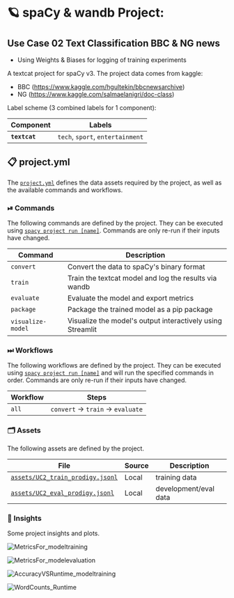 <!-- SPACY PROJECT: AUTO-GENERATED DOCS START (do not remove) -->

# 🪐 spaCy & wandb Project: 
## Use Case 02 Text Classification BBC & NG news
+ Using Weights & Biases for logging of training experiments

A textcat project for spaCy v3. The project data comes from kaggle: 
+ BBC (https://www.kaggle.com/hgultekin/bbcnewsarchive)
+ NG (https://www.kaggle.com/salmaelanigri/doc-class)


Label scheme (3 combined labels for 1 component):

| Component | Labels |
| --- | --- |
| **`textcat`** | `tech`, `sport`, `entertainment` |


## 📋 project.yml

The [`project.yml`](project.yml) defines the data assets required by the
project, as well as the available commands and workflows.

### ⏯ Commands

The following commands are defined by the project. They
can be executed using [`spacy project run [name]`](https://spacy.io/api/cli#project-run).
Commands are only re-run if their inputs have changed.

| Command | Description |
| --- | --- |
| `convert` | Convert the data to spaCy's binary format |
| `train` | Train the textcat model and log the results via wandb |
| `evaluate` | Evaluate the model and export metrics |
| `package` | Package the trained model as a pip package |
| `visualize-model` | Visualize the model's output interactively using Streamlit |

### ⏭ Workflows

The following workflows are defined by the project. They
can be executed using [`spacy project run [name]`](https://spacy.io/api/cli#project-run)
and will run the specified commands in order. Commands are only re-run if their
inputs have changed.

| Workflow | Steps |
| --- | --- |
| `all` | `convert` &rarr; `train` &rarr; `evaluate` |

### 🗂 Assets

The following assets are defined by the project.

| File | Source | Description |
| --- | --- | --- |
| [`assets/UC2_train_prodigy.jsonl`](assets/UC2_train_prodigy.jsonl) | Local | training data |
| [`assets/UC2_eval_prodigy.jsonl`](assets/UC2_eval_prodigy.jsonl) | Local | development/eval data |


### 💯 Insights

Some project insights and plots.

![MetricsFor_modeltraining](https://user-images.githubusercontent.com/52454409/133275693-87876529-04cf-4af9-9ee3-33764027c8f1.png)

![MetricsFor_modelevaluation](https://user-images.githubusercontent.com/52454409/133275728-a00e44d3-2950-4507-a1d9-1217fe6bbd5a.png)

![AccuracyVSRuntime_modeltraining](https://user-images.githubusercontent.com/52454409/133275761-38e90116-834b-4ee3-9709-ffb14ca89166.png)

![WordCounts_Runtime](https://user-images.githubusercontent.com/52454409/133275794-ce96277e-14a9-404f-bb94-4e6ef02e3963.png)




<!-- SPACY PROJECT: AUTO-GENERATED DOCS END (do not remove) -->
